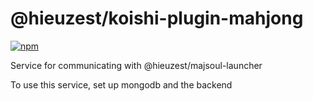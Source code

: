 # @hieuzest/koishi-plugin-mahjong

[![npm](https://img.shields.io/npm/v/@hieuzest/koishi-plugin-mahjong?style=flat-square)](https://www.npmjs.com/package/@hieuzest/koishi-plugin-mahjong)

Service for communicating with @hieuzest/majsoul-launcher

To use this service, set up mongodb and the backend
